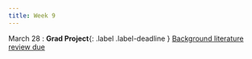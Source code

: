 ```yaml
---
title: Week 9
---
```


March 28
: **Grad Project**{: .label .label-deadline } [Background literature review due](gradproject)   

